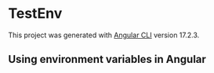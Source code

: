 # TestEnv

This project was generated with [Angular CLI](https://github.com/angular/angular-cli) version 17.2.3.

## Using environment variables in Angular